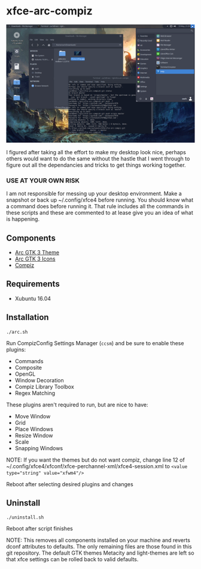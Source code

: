 # xfce-arc-compiz

![preview](https://github.com/zachanator070/xfce-arc-compiz/blob/master/Screenshot_2017-05-19_21-29-06.png "Screenshot")

I figured after taking all the effort to make my desktop look nice, perhaps others would want to do the same without the hastle
that I went through to figure out all the dependancies and tricks to get things working together.

### USE AT YOUR OWN RISK

I am not responsible for messing up your desktop environment. Make a snapshot or back up ~/.config/xfce4 before running. You should know what a command does before running it. That rule includes all the commands in these scripts and these are commented to at lease give you an idea of what is happening.

## Components
* [Arc GTK 3 Theme](https://github.com/horst3180/arc-theme.git)
* [Arc GTK 3 Icons](https://github.com/horst3180/arc-icon-theme.git)
* [Compiz](http://www.compiz.org/)

## Requirements
* Xubuntu 16.04

## Installation
```
./arc.sh
```
Run CompizConfig Settings Manager (`ccsm`) and be sure to enable these plugins:
* Commands
* Composite
* OpenGL
* Window Decoration
* Compiz Library Toolbox
* Regex Matching

These plugins aren't required to run, but are nice to have:
* Move Window
* Grid
* Place Windows
* Resize Window
* Scale
* Snapping Windows

NOTE: If you want the themes but do not want compiz, change line 12 of ~/.config/xfce4/xfconf/xfce-perchannel-xml/xfce4-session.xml to
`<value type="string" value="xfwm4"/>`

Reboot after selecting desired plugins and changes

## Uninstall
```
./uninstall.sh
```

Reboot after script finishes

NOTE: This removes all components installed on your machine and reverts dconf attributes to defaults. The only remaining files are those found in this git repository.
The default GTK themes Metacity and light-themes are left so that xfce settings can be rolled back to valid defaults.
